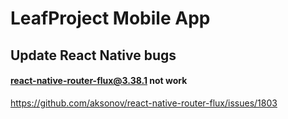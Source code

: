 # LeafProject Mobile App

## Update React Native bugs
#### react-native-router-flux@3.38.1 not work
https://github.com/aksonov/react-native-router-flux/issues/1803


